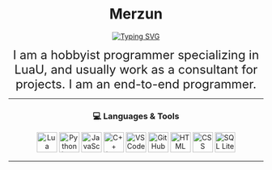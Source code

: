 
<div align="center">
  <h1>Merzun</h1>
<p align="center">
  <a href="https://git.io/typing-svg">
    <img src="https://readme-typing-svg.demolab.com?font=Fira+Code&size=20&pause=1000&color=830ACD&center=true&width=435&lines=Programmer+(End-To-End)" alt="Typing SVG">
  </a>
</p>



<p align="center">
  <span style="font-size: 24px;">
    I am a hobbyist programmer specializing in LuaU, and usually work as a consultant for projects. I am an end-to-end programmer.
  </span>
</p>




---

### 💻 Languages & Tools

<p align="center">
  <img alt="Lua" width="40px" src="https://cdn.jsdelivr.net/gh/devicons/devicon@latest/icons/lua/lua-original.svg"/>
  <img alt="Python (Learning)" width="40px" src="https://cdn.jsdelivr.net/gh/devicons/devicon@latest/icons/python/python-original.svg" />
  <img alt="JavaScript (Learning)" width="40px" src="https://cdn.jsdelivr.net/gh/devicons/devicon@latest/icons/javascript/javascript-original.svg"/>
  <img alt="C++ (Learning)" width="40px" src="https://cdn.jsdelivr.net/gh/devicons/devicon@latest/icons/cplusplus/cplusplus-original.svg" />
  <img alt="VSCode" width="40px" src="https://cdn.jsdelivr.net/gh/devicons/devicon@latest/icons/vscode/vscode-original.svg" />
  <img alt="GitHub" width="40px" src="https://cdn.jsdelivr.net/gh/devicons/devicon@latest/icons/github/github-original.svg" />
  <img alt="HTML" width="40px" src="https://cdn.jsdelivr.net/gh/devicons/devicon@latest/icons/html5/html5-original.svg" />
  <img alt="CSS" width="40px" src="https://cdn.jsdelivr.net/gh/devicons/devicon@latest/icons/css3/css3-original.svg" />
  <img alt="SQL Lite" width="40px" src="https://cdn.jsdelivr.net/gh/devicons/devicon@latest/icons/sqlite/sqlite-original.svg" />
</p>

---
